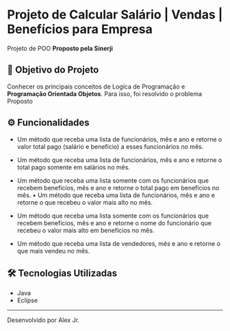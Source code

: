 <h1>Projeto de Calcular Salário | Vendas | Benefícios para Empresa</h1>
<p> Projeto de POO <strong>Proposto pela Sinerji</strong na candidatura de uma vaga de estágio para Desenvolvedor Java<br>

<h2>🎯 Objetivo do Projeto</h2>
<p>Conhecer os principais conceitos de Logíca de Programação e <strong>Programação Orientada Objetos</strong>.
Para isso, foi resolvido o problema Proposto</p>

<h2>⚙️ Funcionalidades </h2>

- Um método que receba uma lista de funcionários, mês e ano e retorne o valor total pago (salário e benefício) a esses funcionários no mês.

- Um método que receba uma lista de funcionários, mês e ano e retorne o total pago somente em salários no mês.

- Um método que receba uma lista somente com os funcionários que recebem benefícios, mês e ano e retorne o total pago em benefícios no mês.
• Um método que receba uma lista de funcionários, mês e ano e retorne o que recebeu o valor mais alto no mês.

- Um método que receba uma lista somente com os funcionários que recebem benefícios, mês e ano e retorne o nome do funcionário que recebeu o valor mais alto em benefícios no mês.

- Um método que receba uma lista de vendedores, mês e ano e retorne o que mais vendeu no mês.

<h2>🛠 Tecnologias Utilizadas</h2>

<ul>
    <li>Java</li>
    <li>Eclipse</li>
</ul>

------------

Desenvolvido por Alex Jr.
